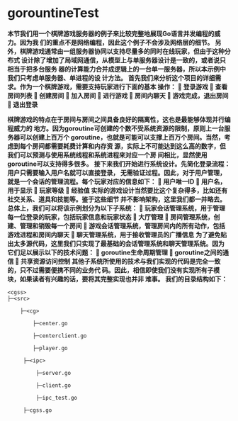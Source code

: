 # gorountineTest

**本节我们用一个棋牌游戏服务器的例子来比较完整地展现Go语言并发编程的威力。因为我
们的重点不是网络编程，因此这个例子不会涉及网络层的细节。
另外，棋牌游戏通常由一组服务器协同以支持尽量多的同时在线玩家，但由于这种分布式
设计除了增加了局域网通信，从模型上与单服务器设计是一致的，或者说只相当于把多台服务
器的计算能力合并成逻辑上的一台单一服务器，所以本示例中我们只考虑单服务器、单进程的设
计方法。
首先我们来分析这个项目的详细需求。作为一个棋牌游戏，需要支持玩家进行下面的基本
操作：
 登录游戏
 查看房间列表
 创建房间
 加入房间
 进行游戏
 房间内聊天
 游戏完成，退出房间
 退出登录**

**棋牌游戏的特点在于房间与房间之间具备良好的隔离性，这也是最能够体现并行编程威力的
地方。因为goroutine可创建的个数不受系统资源的限制，原则上一台服务器可以创建上百万个
goroutine，也就是可能可以支撑上百万个房间。当然，考虑到每个房间都需要耗费计算和内存资
源，实际上不可能达到这么高的数字，但我们可以预测与使用系统线程和系统进程来对应一个房
间相比，显然使用goroutine可以支持得多很多。
接下来我们开始进行系统设计。先简化登录流程：用户只需要输入用户名就可以直接登录，
无需验证过程。因此，对于用户管理，就是一个会话的管理流程。每个玩家对应的信息如下：
 用户唯一ID 
 用户名，用于显示
 玩家等级
 经验值
实际的游戏设计当然要比这个复杂得多，比如还有社交关系、道具和技能等。鉴于这些细节
并不影响架构，这里我们都一并略去。
总体上，我们可以将该示例划分为以下子系统：
 玩家会话管理系统，用于管理每一位登录的玩家，包括玩家信息和玩家状态
 大厅管理
 房间管理系统，创建、管理和销毁每一个房间
 游戏会话管理系统，管理房间内的所有动作，包括游戏进程和房间内聊天
 聊天管理系统，用于接收管理员的广播信息
为了避免贴出太多源代码，这里我们只实现了最基础的会话管理系统和聊天管理系统。因为
它们足以展示以下的技术问题：
 goroutine生命周期管理
 goroutine之间的通信
 共享资源访问控制
其他子系统所使用的技术与我们实现的代码是完全一致的，只不过需要便携不同的业务代
码。因此，相信即使我们没有实现所有子模块，如果读者有兴趣的话，要将其完整实现也并非
难事。
我们的目录结构如下：**





```
<cgss> 
├─<src> 
 
    ├─<cg> 
 
        ├─center.go 
 
        ├─centerclient.go 
 
        ├─player.go 
 
     ├─<ipc> 
 
         ├─server.go 
 
         ├─client.go 
 
         ├─ipc_test.go 
 
     ├─cgss.go 

```

